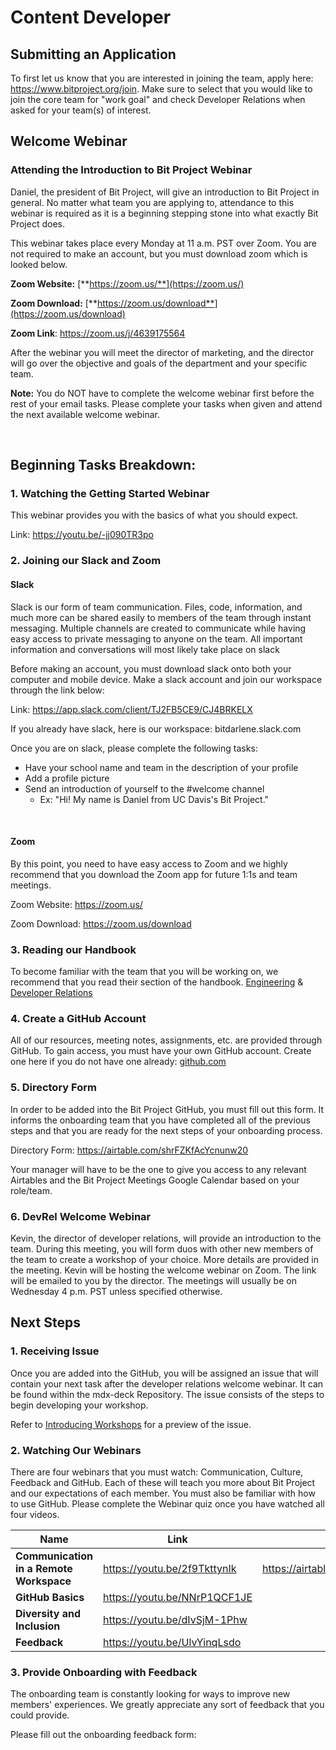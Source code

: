 # Content Developer

## Submitting an Application

To first let us know that you are interested in joining the team, apply here: https://www.bitproject.org/join. Make sure to select that you would like to join the core team for "work goal" and check Developer Relations when asked for your team(s) of interest.



## Welcome Webinar



### Attending the Introduction to Bit Project Webinar

Daniel, the president of Bit Project, will give an introduction to Bit Project in general. No matter what team you are applying to, attendance to this webinar is required as it is a beginning stepping stone into what exactly Bit Project does.

This webinar takes place every Monday at 11 a.m. PST over Zoom. You are not required to make an account, but you must download zoom which is looked below.

**Zoom Website:** [**https://zoom.us/**](https://zoom.us/)

**Zoom Download:** [**https://zoom.us/download**](https://zoom.us/download)

**Zoom Link**:  https://zoom.us/j/4639175564 



After the webinar you will meet the director of marketing, and the director will go over the objective and goals of the department and your specific team.

**Note:** You do NOT have to complete the welcome webinar first before the rest of your email tasks. Please complete your tasks when given and attend the next available welcome webinar.

‌

## Beginning Tasks Breakdown:



### 1. Watching the Getting Started Webinar

This webinar provides you with the basics of what you should expect. 

Link: https://youtu.be/-jj090TR3po



### 2. Joining our Slack and Zoom

#### Slack

Slack is our form of team communication. Files, code, information, and much more can be shared easily to members of the team through instant messaging. Multiple channels are created to communicate while having easy access to private messaging to anyone on the team. All important information and conversations will most likely take place on slack

Before making an account, you must download slack onto both your computer and mobile device. Make a slack account and join our workspace through the link below:

Link: https://app.slack.com/client/TJ2FB5CE9/CJ4BRKELX

If you already have slack, here is our workspace: bitdarlene.slack.com

Once you are on slack, please complete the following tasks:

- Have your school name and team in the description of your profile
- Add a profile picture 
- Send an introduction of yourself to the #welcome channel
  - Ex: "Hi! My name is Daniel from UC Davis's Bit Project." 

‌

#### Zoom

By this point, you need to have easy access to Zoom and we highly recommend that you download the Zoom app for future 1:1s and team meetings. 

Zoom Website: https://zoom.us/

Zoom Download: https://zoom.us/download



### 3. Reading our Handbook

To become familiar with the team that you will be working on, we recommend that you read their section of the handbook. [Engineering]() & [Developer Relations]()



### 4. Create a GitHub Account

All of our resources, meeting notes, assignments, etc. are provided through GitHub. To gain access, you must have your own GitHub account. Create one here if you do not have one already: [github.com](http://github.com/)



### 5. Directory Form

In order to be added into the Bit Project GitHub, you must fill out this form. It informs the onboarding team that you have completed all of the previous steps and that you are ready for the next steps of your onboarding process. 

Directory Form: https://airtable.com/shrFZKfAcYcnunw20

Your manager will have to be the one to give you access to any relevant Airtables and the Bit Project Meetings Google Calendar based on your role/team.



### 6. DevRel Welcome Webinar

Kevin, the director of developer relations, will provide an introduction to the team. During this meeting, you will form duos with other new members of the team to create a workshop of your choice. More details are provided in the meeting. Kevin will be hosting the welcome webinar on Zoom. The link will be emailed to you by the director. The meetings will usually be on Wednesday 4 p.m. PST unless specified otherwise.



## Next Steps

### 1. Receiving Issue

Once you are added into the GitHub, you will be assigned an issue that will contain your next task after the developer relations welcome webinar. It can be found within the mdx-deck Repository. The issue consists of the steps to begin developing your workshop. 

Refer to [Introducing Workshops]() for a preview of the issue. 



### 2. Watching Our Webinars

There are four webinars that you must watch: Communication, Culture, Feedback and GitHub. Each of these will teach you more about Bit Project and our expectations of each member. You must also be familiar with how to use GitHub. Please complete the Webinar quiz once you have watched all four videos.

| Name                                    | Link                         | Quiz                                   |
| --------------------------------------- | ---------------------------- | -------------------------------------- |
| **Communication in a Remote Workspace** | https://youtu.be/2f9TkttynIk | https://airtable.com/shr31V9xdVRxOffMA |
| **GitHub Basics**                       | https://youtu.be/NNrP1QCF1JE |                                        |
| **Diversity and Inclusion**             | https://youtu.be/dIvSjM-1Phw |                                        |
| **Feedback**                            | https://youtu.be/UlvYinqLsdo |                                        |



### 3. Provide Onboarding with Feedback

The onboarding team is constantly looking for ways to improve new members' experiences. We greatly appreciate any sort of feedback that you could provide. 

Please fill out the onboarding feedback form: 



